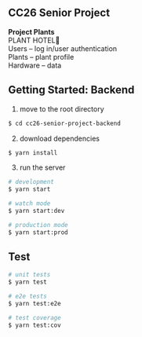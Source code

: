 ## CC26 Senior Project  
  
**Project Plants**  
PLANT HOTEL🌿  
Users – log in/user authentication  
Plants – plant profile   
Hardware – data   
  
  
## Getting Started: Backend  
1. move to the root directory  
```bash
$ cd cc26-senior-project-backend
```
2. download dependencies  
```bash
$ yarn install
```
3. run the server
```bash
# development
$ yarn start

# watch mode
$ yarn start:dev

# production mode
$ yarn start:prod
```
  
  
## Test  
```bash
# unit tests
$ yarn test

# e2e tests
$ yarn test:e2e

# test coverage
$ yarn test:cov
```
